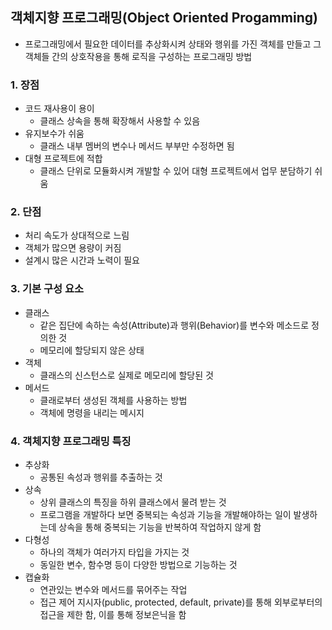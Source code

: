 ## 객체지향 프로그래밍(Object Oriented Progamming)

- 프로그래밍에서 필요한 데이터를 추상화시켜 상태와 행위를 가진 객체를 만들고 그 객체들 간의 상호작용을 통해 로직을 구성하는 프로그래밍 방법

### 1. 장점

- 코드 재사용이 용이
  - 클래스 상속을 통해 확장해서 사용할 수 있음
- 유지보수가 쉬움
  - 클래스 내부 멤버의 변수나 메서드 부부만 수정하면 됨
- 대형 프로젝트에 적합
  - 클래스 단위로 모듈화시켜 개발할 수 있어 대형 프로젝트에서 업무 분담하기 쉬움

### 2. 단점

- 처리 속도가 상대적으로 느림
- 객체가 많으면 용량이 커짐
- 설계시 많은 시간과 노력이 필요

### 3. 기본 구성 요소

- 클래스
  - 같은 집단에 속하는 속성(Attribute)과 행위(Behavior)를 변수와 메소드로 정의한 것
  - 메모리에 할당되지 않은 상태
- 객체
  - 클래스의 신스턴스로 실제로 메모리에 할당된 것
- 메서드
  - 클래로부터 생성된 객체를 사용하는 방법
  - 객체에 명령을 내리는 메시지

### 4. 객체지향 프로그래밍 특징

- 추상화
  - 공통된 속성과 행위를 추출하는 것
- 상속
  - 상위 클래스의 특징을 하위 클래스에서 물려 받는 것
  - 프로그램을 개발하다 보면 중복되는 속성과 기능을 개발해야하는 일이 발생하는데 상속을 통해 중복되는 기능을 반복하여 작업하지 않게 함
- 다형성
  - 하나의 객체가 여러가지 타입을 가지는 것
  - 동일한 변수, 함수명 등이 다양한 방법으로 기능하는 것
- 캡슐화
  - 연관있는 변수와 메서드를 묶어주는 작업
  - 접근 제어 지시자(public, protected, default, private)를 통해 외부로부터의 접근을 제한 함, 이를 통해 정보은닉을 함
